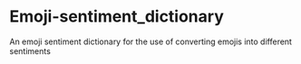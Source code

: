 # Emoji-sentiment_dictionary
An emoji sentiment dictionary for the use of converting emojis into different sentiments
